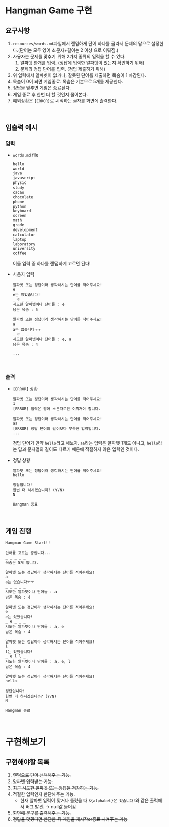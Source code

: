 # Hangman Game 구현

## 요구사항

1. `resources/words.md`파일에서 랜덤하게 단어 하나를 골라서 문제의 답으로 설정한다.(단어는 모두 영어 소문자+길이는 2 이상 으로 이뤄짐.)
2. 사용자는 문제를 맞추기 위해 2가지 종류의 입력을 할 수 있다.
   1. 알파벳 한개를 입력. (정답에 입력한 알파벳이 있는지 확인하기 위해)
   2. 문제의 정답 단어를 입력. (정답 제출하기 위해)
3. 위 입력에서 알파벳이 없거나, 잘못된 단어를 제출하면 목숨이 1 차감된다.
4. 목숨이 0이 되면 게임종료. 목숨은 기본으로 5개를 제공한다.
5. 정답을 맞추면 게임은 종료된다.
6. 게임 종료 후 한번 더 할 것인지 물어본다.
7. 예외상황은 `[ERROR]`로 시작하는 글자를 화면에 출력한다.

<br>

## 입출력 예시

### 입력

- `words.md` file

  ```markdown
  hello
  world
  java
  javascript
  physic
  study
  cacao
  chocolate
  phone
  python
  keyboard
  screen
  math
  grade
  development
  calculator
  laptop
  laboratory
  university
  coffee
  ```

  이들 입력 중 하나를 랜덤하게 고르면 된다!

- 사용자 입력

  ```terminal
  알파벳 또는 정답이라 생각하시는 단어를 적어주세요!
  e
  e는 있었습니다!
  _ e _ _ _
  시도한 알파벳이나 단어들 : e
  남은 목숨 : 5
  
  알파벳 또는 정답이라 생각하시는 단어를 적어주세요!
  a
  a는 없습니다ㅜㅜ
  _ e _ _ _
  시도한 알파벳이나 단어들 : e, a
  남은 목숨 : 4
  
  ...
  ```

<br>

### 출력

- `[ERROR]` 상황

  ```terminal
  알파벳 또는 정답이라 생각하시는 단어를 적어주세요!
  1
  [ERROR] 입력은 영어 소문자로만 이뤄져야 합니다.
  
  알파벳 또는 정답이라 생각하시는 단어를 적어주세요!
  aa
  [ERROR] 정답 단어의 길이보다 부족한 입력입니다.
  ...
  ```

  정답 단어가 만약 `hello`라고 해보자. `aa`라는 입력은 알파벳 1개도 아니고, `hello`라는 답과 문자열의 길이도 다르기 때문에 적절하지 않은 입력인 것이다.

- 정답 상황

  ```terminal
  알파벳 또는 정답이라 생각하시는 단어를 적어주세요!
  hello
  
  정답입니다!
  한번 더 하시겠습니까? (Y/N)
  N
  
  Hangman 종료
  ```

<br>

## 게임 진행

```terminal
Hangman Game Start!!

단어를 고르는 중입니다...
_ _ _ _ _
목숨은 5개 입니다.

알파벳 또는 정답이라 생각하시는 단어를 적어주세요!
a
a는 없습니다ㅜㅜ
_ _ _ _ _
시도한 알파벳이나 단어들 : a
남은 목숨 : 4

알파벳 또는 정답이라 생각하시는 단어를 적어주세요!
e
e는 있었습니다!
_ e _ _ _
시도한 알파벳이나 단어들 : a, e
남은 목숨 : 4

알파벳 또는 정답이라 생각하시는 단어를 적어주세요!
l
l는 있었습니다!
_ e l l _
시도한 알파벳이나 단어들 : a, e, l
남은 목숨 : 4

알파벳 또는 정답이라 생각하시는 단어를 적어주세요!
hello

정답입니다!
한번 더 하시겠습니까? (Y/N)
N

Hangman 종료
```

<br>

# 구현해보기

## 구현해야할 목록

1. ~~랜덤으로 단어 선택해주는 기능.~~
2. ~~알파벳 입력받는 기능.~~
3. ~~최근 시도한 알파벳 또는 정답들 저장하는 기능.~~
4. 적절한 입력인지 판단해주는 기능.
   - 현재 알파벳 입력이 맞거나 틀렸을 때 `${alphabet}은 있습니다!`와 같은 출력에서 버그 발견. → null값 들어감
4. ~~화면에 문구를 출력해주는 기능.~~
4. ~~정답을 맞췄다면 판단한 뒤 게임을 재시작or종료 시켜주는 기능~~
